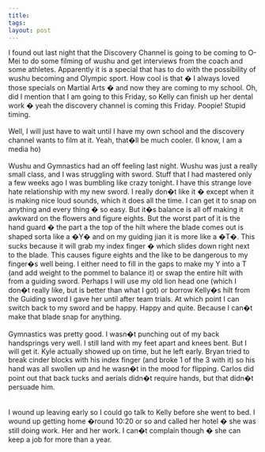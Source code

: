 ```yaml
---
title: 
tags: 
layout: post
---
```

I found out last night that the Discovery Channel is going to be coming to O-Mei to do some filming of wushu and get interviews from the coach and some athletes.   Apparently it is a special that has to do with the possibility of wushu becoming and Olympic sport.  How cool is that � I always loved those specials on Martial Arts � and now they are coming to my school. Oh, did I mention that I am going to this Friday, so Kelly can finish up her dental work � yeah the discovery channel is coming this Friday.  Poopie!  Stupid timing. <br /><br />Well, I will just have to wait until I have my own school and the discovery channel wants to film at it.  Yeah, that�ll be much cooler.  (I know, I am a media ho)<br /><br />Wushu and Gymnastics had an off feeling last night.  Wushu was just a really small class, and I was struggling with sword.  Stuff that I had mastered only a few weeks ago I was bumbling like crazy tonight.  I have this strange love hate relationship with my new sword.  I really don�t like it � except when it is making nice loud sounds, which it does all the time.  I can get it to snap on anything and every thing � so easy.  But it�s balance is all off making it awkward on the flowers and figure eights.  But the worst part of it is the hand guard � the part a the top of the hilt where the blade comes out is shaped sorta like a �Y� and on my guiding jian it is more like a �T�.  This sucks because it will grab my index finger � which slides down right next to the blade.  This causes figure eights and the like to be dangerous to my finger�s well being.  I either need to fill in the gaps to make my Y into a T (and add weight to the pommel to balance it) or swap the entire hilt with from a guiding sword.  Perhaps I will use my old lion head one (which I don�t really like, but is better than what I got) or borrow Kelly�s hilt from the Guiding sword I gave her until after team trials.  At which point I can switch back to my sword and be happy.  Happy and quite.  Because I can�t make that blade snap for anything.<br /><br />Gymnastics was pretty good.  I wasn�t punching out of my back handsprings very well.  I still land with my feet apart and knees bent.  But I will get it.  Kyle actually showed up on time, but he left early. Bryan tried to break cinder blocks with his index finger (and broke 1 of the 3 with it) so his hand was all swollen up and he wasn�t in the mood for flipping.  Carlos did point out that back tucks and aerials didn�t require hands, but that didn�t persuade him.  <br /><br />I wound up leaving early so I could go talk to Kelly before she went to bed.  I wound up getting home �round 10:20 or so and called her hotel � she was still doing work.  Her and her work.  I can�t complain though � she can keep a job for more than a year.
